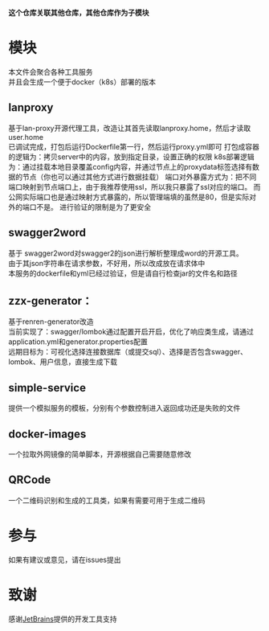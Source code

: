 **这个仓库关联其他仓库，其他仓库作为子模块**  
# 模块
本文件会聚合各种工具服务  
并且会生成一个便于docker（k8s）部署的版本
## lanproxy
基于lan-proxy开源代理工具，改造让其首先读取lanproxy.home，然后才读取user.home  
已调试完成，打包后运行Dockerfile第一行，然后运行proxy.yml即可
打包成容器的逻辑为：拷贝server中的内容，放到指定目录，设置正确的权限
k8s部署逻辑为：通过挂载本地目录覆盖config内容，并通过节点上的proxydata标签选择有数据的节点（你也可以通过其他方式进行数据挂载）
端口对外暴露方式为：把不同端口映射到节点端口上，由于我推荐使用ssl，所以我只暴露了ssl对应的端口。
而公网实际端口也是通过映射方式暴露的，所以管理端填的虽然是80，但是实际对外的端口不是。
进行验证的限制是为了更安全
## swagger2word
基于 swagger2word对swagger2的json进行解析整理成word的开源工具。  
由于其json字符串在请求参数，不好用，所以改成放在请求体中  
本服务的dockerfile和yml已经过验证，但是请自行检查jar的文件名和路径
## zzx-generator：

基于renren-generator改造   
当前实现了：swagger/lombok通过配置开启开启，优化了响应类生成，请通过application.yml和generator.properties配置  
远期目标为：可视化选择连接数据库（或提交sql）、选择是否包含swagger、lombok、用户信息，直接生成下载  



## simple-service
提供一个模拟服务的模板，分别有个参数控制进入返回成功还是失败的文件


## docker-images
一个拉取外网镜像的简单脚本，开源根据自己需要随意修改

## QRCode
一个二维码识别和生成的工具类，如果有需要可用于生成二维码
# 参与
如果有建议或意见，请在issues提出

# 致谢
感谢[JetBrains](https://www.jetbrains.com/)提供的开发工具支持
